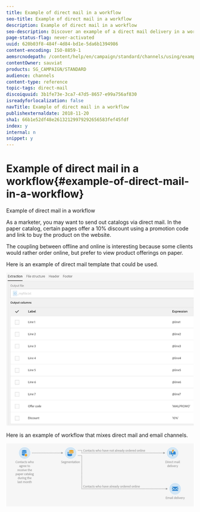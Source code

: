 ```yaml
---
title: Example of direct mail in a workflow
seo-title: Example of direct mail in a workflow
description: Example of direct mail in a workflow
seo-description: Discover an example of a direct mail delivery in a workflow.
page-status-flag: never-activated
uuid: 620b03f8-484f-4d84-bd1e-5da6b1394986
content-encoding: ISO-8859-1
aemsrcnodepath: /content/help/en/campaign/standard/channels/using/example-of-direct-mail-in-a-workflow
contentOwner: sauviat
products: SG_CAMPAIGN/STANDARD
audience: channels
content-type: reference
topic-tags: direct-mail
discoiquuid: 3b1fe73e-3ca7-47d5-8657-e99a756af830
isreadyforlocalization: false
navTitle: Example of direct mail in a workflow
publishexternaldate: 2018-11-20
sha1: 66b1e52df48e26132129979292656583fef45fdf
index: y
internal: n
snippet: y
---
```


# Example of direct mail in a workflow{#example-of-direct-mail-in-a-workflow}

Example of direct mail in a workflow

As a marketer, you may want to send out catalogs via direct mail. In the paper catalog, certain pages offer a 10% discount using a promotion code and link to buy the product on the website.

The coupling between offline and online is interesting because some clients would rather order online, but prefer to view product offerings on paper.

Here is an example of direct mail template that could be used.

![](assets/direct_mail_9.png)

Here is an example of workflow that mixes direct mail and email channels.

![](assets/direct_mail_10.png)

